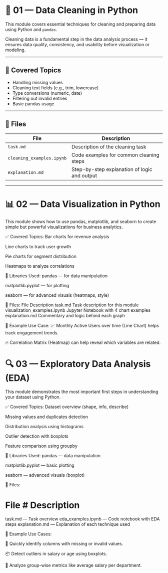 # 🧹 01 — Data Cleaning in Python

This module covers essential techniques for cleaning and preparing data using Python and `pandas`.

Cleaning data is a fundamental step in the data analysis process — it ensures data quality, consistency, and usability before visualization or modeling.

---

## 🧠 Covered Topics

- Handling missing values
- Cleaning text fields (e.g., trim, lowercase)
- Type conversions (numeric, date)
- Filtering out invalid entries
- Basic pandas usage

---

## 📁 Files

| File                      | Description                                  |
|---------------------------|----------------------------------------------|
| `task.md`                | Description of the cleaning task             |
| `cleaning_examples.ipynb`| Code examples for common cleaning steps      |
| `explanation.md`         | Step-by-step explanation of logic and output |

---



# 📊 02 — Data Visualization in Python
This module shows how to use pandas, matplotlib, and seaborn to create simple but powerful visualizations for business analytics.

✅ Covered Topics:
Bar charts for revenue analysis

Line charts to track user growth

Pie charts for segment distribution

Heatmaps to analyze correlations

🔧 Libraries Used:
pandas — for data manipulation

matplotlib.pyplot — for plotting

seaborn — for advanced visuals (heatmaps, style)

📁 Files:
File	Description
task.md	Task description for this module
visualization_examples.ipynb	Jupyter Notebook with 4 chart examples
explanation.md	Commentary and logic behind each graph

📌 Example Use Case:
📈 Monthly Active Users over time (Line Chart) helps track engagement trends.

🔥 Correlation Matrix (Heatmap) can help reveal which variables are related.


# 🔍 03 — Exploratory Data Analysis (EDA)
This module demonstrates the most important first steps in understanding your dataset using Python.

✅ Covered Topics:
Dataset overview (shape, info, describe)

Missing values and duplicates detection

Distribution analysis using histograms

Outlier detection with boxplots

Feature comparison using groupby

🔧 Libraries Used:
pandas — data manipulation

matplotlib.pyplot — basic plotting

seaborn — advanced visuals (boxplot)

📁 Files:
# File	                  # Description
task.md	  —               Task overview
eda_examples.ipynb	—     Code notebook with EDA steps
explanation.md	 —        Explanation of each technique used

📌 Example Use Cases:

🧩 Quickly identify columns with missing or invalid values.

📦 Detect outliers in salary or age using boxplots.

🧮 Analyze group-wise metrics like average salary per department.

